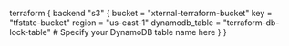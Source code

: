 terraform {
  backend "s3" {
    bucket = "xternal-terraform-bucket"
    key    = "tfstate-bucket"
    region = "us-east-1"
    dynamodb_table = "terraform-db-lock-table"  # Specify your DynamoDB table name here
  }
}
